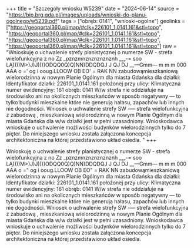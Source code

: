 +++
title = "Szczegóły wniosku W5239"
date = "2024-06-14"
source = "https://bip.brg.gda.pl/images/uploads/wnioski-do-planu-ogolnego/w5239.pdf"
tags = ["obręb: 0141", "wnioski-ogolne"]
geolinks = ["https://geoportal360.pl/map/#clk=226101_1.0141.161&stl=topo", "https://geoportal360.pl/map/#clk=226101_1.0141.161&stl=topo", "https://geoportal360.pl/map/#clk=226101_1.0141.161&stl=topo", "https://geoportal360.pl/map/#clk=226101_1.0141.161&stl=topo"]
raw = "Wnioskuję o uchwalenie strefy planistycznej o numerze SW - strefa wielofunkcyjna z no Zz _pznzmnznznznznznh „„„-= soo LĄ))))M>)J)J))))ODQQ0Q)Q)NN)DDQDQJ J QJ DJ __—Gmm— m m m 000 AAA o =' og i ooug.LLOOW OB EO' = RAK NN zabudowąmieszkaniową wielorodzinna w nowym Planie Ogólnym dla miasta Gdańska dla działki: Identyfikator działki: 226101_1.0141.161 położonej przy ulicy: Klimatyczna numer ewidencyjny: 161 obręb: 0141 W/w strefa nie oddziałuje na środowisko ani na okolicznych mieszkańców w sposób negatywny — to tylko budynki mieszkalne które nie generują hałasu, zapachów lub innych nie dogodności. Wniosek o uchwalenie strefy SW -— strefa wielofunkcyjna z zabudową , mieszkaniową wielorodzinną w nowym Planie Ogólnym dla miasta Gdańska dla w/w działki jest w pełni uzasadniony. Wnioskodawca wnioskuje o uchwalenie możliwości budynków wielorodzinnych tylko do 7 pięter. Do niniejszego wniosku została załączona koncepcja  architektoniczna na której przedstawiono układ osiedla. "
+++

Wnioskuję o uchwalenie strefy planistycznej o numerze SW - strefa wielofunkcyjna z
no Zz _pznzmnznznznznznh „„„-= soo LĄ))))M>)J)J))))ODQQ0Q)Q)NN)DDQDQJ J QJ DJ __—Gmm— m m m 000 AAA o =" og i ooug.LLOOW OB EO" = RAK NN
zabudowąmieszkaniową wielorodzinna w nowym Planie Ogólnym dla miasta Gdańska dla działki:
Identyfikator działki: 226101_1.0141.161 położonej przy ulicy: Klimatyczna numer ewidencyjny:
161 obręb: 0141 W/w strefa nie oddziałuje na środowisko ani na okolicznych mieszkańców w
sposób negatywny — to tylko budynki mieszkalne które nie generują hałasu, zapachów lub
innych nie dogodności. Wniosek o uchwalenie strefy SW -— strefa wielofunkcyjna z zabudową ,
mieszkaniową wielorodzinną w nowym Planie Ogólnym dla miasta Gdańska dla w/w działki jest w
pełni uzasadniony. Wnioskodawca wnioskuje o uchwalenie możliwości budynków
wielorodzinnych tylko do 7 pięter. Do niniejszego wniosku została załączona koncepcja
 architektoniczna na której przedstawiono układ osiedla.



